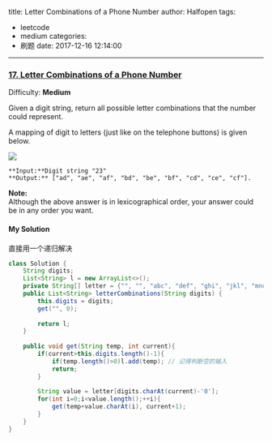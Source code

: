 title: Letter Combinations of a Phone Number
author: Halfopen
tags:
  - leetcode
  - medium
categories:
  - 刷题
date: 2017-12-16 12:14:00
---
### [17\. Letter Combinations of a Phone Number](https://leetcode.com/problems/letter-combinations-of-a-phone-number/description/)

Difficulty: **Medium**

Given a digit string, return all possible letter combinations that the number could represent.

A mapping of digit to letters (just like on the telephone buttons) is given below.

![](http://upload.wikimedia.org/wikipedia/commons/thumb/7/73/Telephone-keypad2.svg/200px-Telephone-keypad2.svg.png)

```
**Input:**Digit string "23"
**Output:** ["ad", "ae", "af", "bd", "be", "bf", "cd", "ce", "cf"].
```

**Note:**  
Although the above answer is in lexicographical order, your answer could be in any order you want.

#### My Solution

直接用一个递归解决

```java
class Solution {
    String digits;
    List<String> l = new ArrayList<>();
    private String[] letter = {"", "", "abc", "def", "ghi", "jkl", "mno", "pqrs", "tuv", "wxyz"};
    public List<String> letterCombinations(String digits) {
        this.digits = digits;
        get("", 0);
        
        return l;
    }
    
    public void get(String temp, int current){
        if(current>this.digits.length()-1){
            if(temp.length()>0)l.add(temp); // 记得判断空的输入
            return;
        }
        
        String value = letter[digits.charAt(current)-'0'];
        for(int i=0;i<value.length();++i){
            get(temp+value.charAt(i), current+1);
        }
    }
}

```